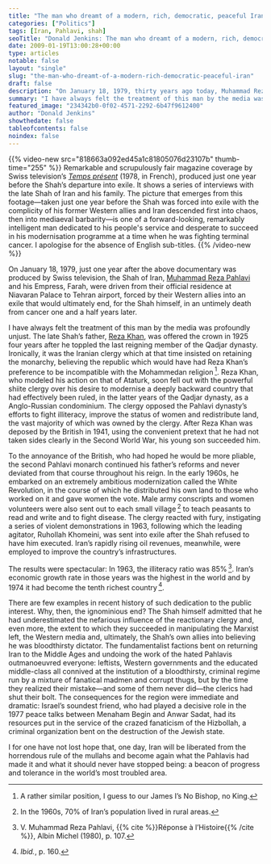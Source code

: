 ```yaml
---
title: "The man who dreamt of a modern, rich, democratic, peaceful Iran"
categories: ["Politics"]
tags: [Iran, Pahlavi, shah]
seoTitle: "Donald Jenkins: The man who dreamt of a modern, rich, democratic, peaceful Iran"
date: 2009-01-19T13:00:28+00:00
type: articles
notable: false
layout: "single"
slug: "the-man-who-dreamt-of-a-modern-rich-democratic-peaceful-iran"
draft: false
description: "On January 18, 1979, thirty years ago today, Muhammad Reza Pahlavi, the man who dreamt of, and then started building, a non-nuclear, peaceful, modern Iran, was forced into exile by his former Western allies, allowing the country to descend into chaos."
summary: "I have always felt the treatment of this man by the media was profoundly unjust. There are few examples in recent history of such dedication to the public interest. Why, then, the ignominious end? The Shah himself admitted that he had underestimated the nefarious influence of the reactionary clergy and, even more, the extent to which they succeeded in manipulating the Marxist left, the Western media and, ultimately, the Shah’s own allies into believing he was bloodthirsty dictator."
featured_image: "234342b0-0f02-4571-2292-6b47f9612400"
author: "Donald Jenkins"
showthedate: false
tableofcontents: false
noindex: false
---
```


{{% video-new src="818663a092ed45a1c81805076d23107b" thumb-time="255" %}}
Remarkable and scrupulously fair magazine coverage by Swiss television’s _[Temps présent](https://pages.rts.ch/emissions/temps-present/)_ (1978, in French), produced just one year before the Shah’s departure into exile. It shows a series of interviews with the late Shah of Iran and his family. The picture that emerges from this footage—taken just one year before the Shah was forced into exile with the complicity of his former Western allies and Iran descended first into chaos, then into mediaeval barbarity—is one of a forward-looking, remarkably intelligent man dedicated to his people&#039;s service and desperate to succeed in his modernisation programme at a time when he was fighting terminal cancer. I apologise for the absence of English sub-titles.
{{% /video-new %}}

On January 18, 1979, just one year after the above documentary was produced by Swiss television, the Shah of Iran, [Muhammad Reza Pahlavi](https://en.wikipedia.org/wiki/Mohammad_Reza_Pahlavi "Wikipedia Entry: Mohammad Reza Pahlavi") and his Empress, Farah, were driven from their official residence at Niavaran Palace to Tehran airport, forced by their Western allies into an exile that would ultimately end, for the Shah himself, in an untimely death from cancer one and a half years later.

I have always felt the treatment of this man by the media was profoundly unjust. The late Shah’s father, [Reza Khan](https://en.wikipedia.org/wiki/Reza_Shah "Wikipedia Entry: Reza Shah"), was offered the crown in 1925 four years after he toppled the last reigning member of the Qadjar dynasty. Ironically, it was the Iranian clergy which at that time insisted on retaining the monarchy, believing the republic which would have had Reza Khan’s preference to be incompatible with the Mohammedan religion&thinsp;[^1]. Reza Khan, who modeled his action on that of Ataturk, soon fell out with the powerful shiite clergy over his desire to modernise a deeply backward country that had effectively been ruled, in the latter years of the Qadjar dynasty, as a Anglo-Russian condominium. The clergy opposed the Pahlavi dynasty’s efforts to fight illiteracy, improve the status of women and redistribute land, the vast majority of which was owned by the clergy. After Reza Khan was deposed by the British in 1941, using the convenient pretext that he had not taken sides clearly in the Second World War, his young son succeeded him.

To the annoyance of the British, who had hoped he would be more pliable, the second Pahlavi monarch continued his father’s reforms and never deviated from that course throughout his reign. In the early 1960s, he embarked on an extremely ambitious modernization called the White Revolution, in the course of which he distributed his own land to those who worked on it and gave women the vote. Male army conscripts and women volunteers were also sent out to each small village&thinsp;[^2] to teach peasants to read and write and to fight disease. The clergy reacted with fury, instigating a series of violent demonstrations in 1963, following which the leading agitator, Ruhollah Khomeini, was sent into exile after the Shah refused to have him executed. Iran’s rapidly rising oil revenues, meanwhile, were employed to improve the country’s infrastructures.

The results were spectacular: In 1963, the illiteracy ratio was 85%&thinsp;[^3]. Iran’s economic growth rate in those years was the highest in the world and by 1974 it had become the tenth richest country&thinsp;[^4].

There are few examples in recent history of such dedication to the public interest. Why, then, the ignominious end? The Shah himself admitted that he had underestimated the nefarious influence of the reactionary clergy and, even more, the extent to which they succeeded in manipulating the Marxist left, the Western media and, ultimately, the Shah’s own allies into believing he was bloodthirsty dictator. The fundamentalist factions bent on returning Iran to the Middle Ages and undoing the work of the hated Pahlavis outmanoeuvred everyone: leftists, Western governments and the educated middle-class all connived at the institution of a bloodthirsty, criminal regime run by a mixture of fanatical madmen and corrupt thugs, but by the time they realized their mistake—and some of them never did—the clerics had shut their bolt. The consequences for the region were immediate and dramatic: Israel’s soundest friend, who had played a decisive role in the 1977 peace talks between Menaham Begin and Anwar Sadat, had its resources put in the service of the crazed fanaticism of the Hizbollah, a criminal organization bent on the destruction of the Jewish state.

I for one have not lost hope that, one day, Iran will be liberated from the horrendous rule of the mullahs and become again what the Pahlavis had made it and what it should never have stopped being: a beacon of progress and tolerance in the world’s most troubled area.

[^1]: A rather similar position, I guess to our James I’s No Bishop, no King.
[^2]: In the 1960s, 70% of Iran’s population lived in rural areas.
[^3]: V. Muhammad Reza Pahlavi, {{% cite %}}Réponse à l’Histoire{{% /cite %}}, Albin Michel (1980), p. 107.
[^4]: _Ibid._, p. 160.
